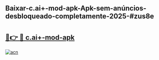 ## Baixar-c.ai+-mod-apk-Apk-sem-anúncios-desbloqueado-completamente-2025-#zus8e

# <h2><a href="https://ainizakaria.my?title=c.ai+-mod-apk&ref=20M">🔗👉 🔴 c.ai+-mod-apk</a></h2>

[![acn](https://github.com/user-attachments/assets/0f9c940e-d8b0-45ae-aac7-cd30a18b3e1c)](https://ainizakaria.my?title=c.ai+-mod-apk&ref=20M)

